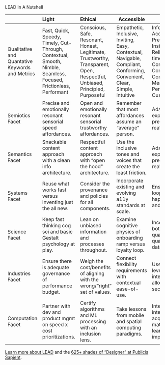 LEAD In A Nutshell

|                                                 | Light                                                        | Ethical                                                      | Accessible                                                   | Dataful                                                      |
| :---------------------------------------------- | :----------------------------------------------------------- | :----------------------------------------------------------- | ------------------------------------------------------------ | ------------------------------------------------------------ |
| Qualitative and Quantative Keywords and Metrics | Fast, Quick, Speedy, Timely, Cut-Through, Contextual, Smooth, Nimble, Seamless, Focused, Frictionless, Performant | Conscious, Safe, Resonant, Honest, Legitimate, Trustworthy, Transparent, Open, Respectful, Unbiased, Principled, Purposeful | Empathetic, Inclusive, Inviting, Easy, Contextual, Navigable, Compliant, Conforming, Convenient, Clear, Simple, Intuitive | Informed, Accurate, Precise, Insightful, Reliable, Real-time, Continuous, Complete, Comprehensive, Measured, Personalized, Customizable |
| Semiotics Facet                                 | Precise and emotionally resonant sensorial speed affordances. | Open and emotionally resonant sensorial trustworthy affordances. | Remember that most affordances assume an “average” person.   | Adapt sensorial experience to pre-acquired or realtime data. |
| Semantics Facet                                 | Snackable content approach with a clean info architecture.   | Respectful content approach with “open the hood” architecture. | Use the inclusive tones and voices that create the least friction. | Adapt narrative experience to pre-acquired or realtime data. |
| Systems Facet                                   | Reuse what works fast versus inventing just the all new.     | Consider the provenance and policies for all components.     | Incorporate existing and evolving a11y standards at scale.   | Ensure closed loop control can happen at scale and at speed. |
| Science Facet                                   | Keep fast thinking cog sci and basic Gestalt psychology at play. | Lean on unbiased information and processes throughout.       | Examine cognitive physics of onboarding ramp versus loyalty loop. | Incorporate both quality qualitative and quantitative data.  |
| Industries Facet                                | Ensure there is adequate governance of performance budget.   | Weigh the cost/benefits of aligning with the wrong/“right” set of values. | Connect flexibility requirements with contextual ease-of-use. | Use appropriate level of data integration allowed by the sector. |
| Computation Facet                               | Partner with dev and product mgmt on speed x cost prioritizations. | Certify algorithms and ML processing with an inclusion lens. | Take lessons from mobile and spatial computing paradigms.    | Interact with the intent of acquiring material learnings that improve AI. |

[Learn more about LEAD](https://medium.com/@pubsapientX/light-ethical-accessible-dataful-lead-publicis-sapients-elements-of-good-experiences-8b9f46936084) and the [625+ shades of “Designer” at Publicis Sapient](https://medium.com/@pubsapientX/625-shades-of-designer-at-publicis-sapient-da675edced73).
